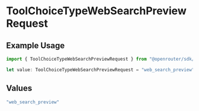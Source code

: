 # ToolChoiceTypeWebSearchPreviewRequest

## Example Usage

```typescript
import { ToolChoiceTypeWebSearchPreviewRequest } from "@openrouter/sdk/models/operations";

let value: ToolChoiceTypeWebSearchPreviewRequest = "web_search_preview";
```

## Values

```typescript
"web_search_preview"
```